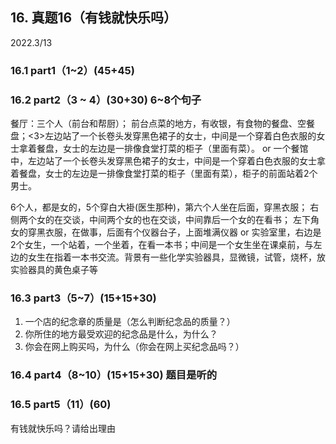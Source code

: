 ## 16.	真题16（有钱就快乐吗）
2022.3/13
### 16.1	part1（1~2）(45+45)
### 16.2	part2（3 ~ 4）(30+30) 6~8个句子
餐厅：三个人（前台和帮厨）； 前台点菜的地方，有收银，有食物的餐盘、空餐盘；<3>左边站了一个长卷头发穿黑色裙子的女士，中间是一个穿着白色衣服的女士拿着餐盘，女士的左边是一排像食堂打菜的柜子（里面有菜）。
or 一个餐馆中，左边站了一个长卷头发穿黑色裙子的女士，中间是一个穿着白色衣服的女士拿着餐盘，女士的左边是一排像食堂打菜的柜子（里面有菜），柜子的前面站着2个男士。 


6个人，都是女的，5个穿白大褂(医生那种)，第六个人坐在后面，穿黑衣服； 右侧两个女的在交谈，中间两个女的也在交谈，中间靠后一个女的在看书； 左下角女的穿黑衣服，在做事，后面有个仪器台子，上面堆满仪器
or 实验室里，右边是2个女生，一个站着，一个坐着，在看一本书；中间是一个女生坐在课桌前，与左边的女生在指着一本书交流。背景有一些化学实验器具，显微镜，试管，烧杯，放实验器具的黄色桌子等


### 16.3	part3（5~7）(15+15+30)
1. 一个店的纪念章的质量是（怎么判断纪念品的质量？）
2. 你所住的地方最受欢迎的纪念品是什么，为什么？
3. 你会在网上购买吗，为什么（你会在网上买纪念品吗？）
### 16.4	part4（8~10）(15+15+30) 题目是听的
### 16.5	part5（11）(60)
有钱就快乐吗？请给出理由
